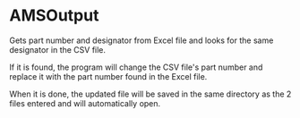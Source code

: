 # AMSOutput
Gets part number and designator from Excel file and looks for the same designator in the CSV file.

If it is found, the program will change the CSV file's part number and replace it with the part number found in the Excel file.

When it is done, the updated file will be saved in the same directory as the 2 files entered and will automatically open.

